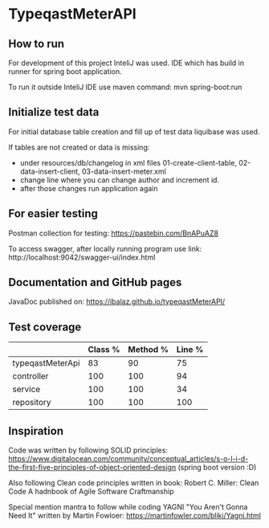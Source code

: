# TypeqastMeterAPI

## How to run
For development of this project InteliJ was used. IDE which has build in runner for spring boot application.

To run it outside InteliJ IDE use maven command: mvn spring-boot:run

## Initialize test data
For initial database table creation and fill up of test data liquibase was used.

If tables are not created or data is missing:
* under resources/db/changelog in xml files 01-create-client-table, 02-data-insert-client, 03-data-insert-meter.xml
* change line <changeSet id="17" author="Baki"> where you can change author and increment id.
* after those changes run application again

## For easier testing

Postman collection for testing: https://pastebin.com/BnAPuAZ8

To access swagger, after locally running program use link: http://localhost:9042/swagger-ui/index.html

## Documentation and GitHub pages
JavaDoc published on: https://ibalaz.github.io/typeqastMeterAPI/

## Test coverage
|                  | Class % | Method % | Line % |
|------------------|---------|----------|--------|
| typeqastMeterApi | 83      | 90       | 75     |
| controller       | 100     | 100      | 94     |
| service          | 100     | 100      | 34     |
| repository       | 100     | 100      | 100    |

## Inspiration
Code was written by following SOLID principles: https://www.digitalocean.com/community/conceptual_articles/s-o-l-i-d-the-first-five-principles-of-object-oriented-design
(spring boot version :D)

Also following Clean code principles written in book:
Robert C. Miller: Clean Code A hadnbook of Agile Software Craftmanship

Special mention mantra to follow while coding YAGNI "You Aren't Gonna Need It" written by Martin Fowloer:
https://martinfowler.com/bliki/Yagni.html

